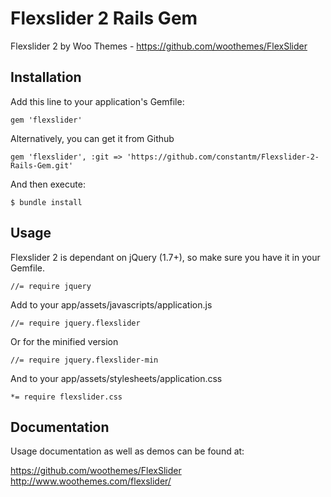 # Flexslider 2 Rails Gem

Flexslider 2 by Woo Themes - https://github.com/woothemes/FlexSlider

## Installation

Add this line to your application's Gemfile:

    gem 'flexslider'

Alternatively, you can get it from Github

	gem 'flexslider', :git => 'https://github.com/constantm/Flexslider-2-Rails-Gem.git'

And then execute:

    $ bundle install

## Usage

Flexslider 2 is dependant on jQuery (1.7+), so make sure you have it in your Gemfile.

    //= require jquery

Add to your app/assets/javascripts/application.js

    //= require jquery.flexslider

Or for the minified version

    //= require jquery.flexslider-min

And to your app/assets/stylesheets/application.css

    *= require flexslider.css

## Documentation

Usage documentation as well as demos can be found at:

https://github.com/woothemes/FlexSlider
http://www.woothemes.com/flexslider/
